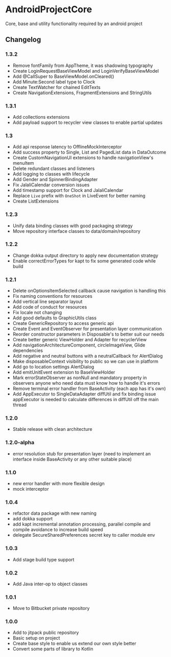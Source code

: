 # AndroidProjectCore

Core, base and utility functionality required by an android project

## Changelog
### 1.3.2
- Remove fontFamily from AppTheme, it was shadowing typography
- Create LoginRequestBaseViewModel and LoginVerifyBaseViewModel
- Add @CallSuper to BaseViewModel.onCleared()
- Add Minute:Second label type to Clock
- Create TextWatcher for chained EditTexts
- Create NavigationExtensions, FragmentExtensions and StringUtils

### 1.3.1
- Add collections extensions
- Add payload support to recycler view classes to enable partial updates

### 1.3
- Add api response latency to OfflineMockInterceptor
- Add success property to Single, List and PagedList data in DataOutcome
- Create CustomNavigationUI extensions to handle navigationView's menuItem
- Delete redundant classes and listeners
- Add logging to classes with lifecycle
- Add Gender and SpinnerBindingAdapter
- Fix JalaliCalendar conversion issues
- Add timestamp support for Clock and JalaliCalendar
- Replace `Live` prefix with `OneShot` in LiveEvent for better naming
- Create ListExtensions

### 1.2.3
- Unify data binding classes with good packaging strategy
- Move repository interface classes to data/domain/repository

### 1.2.2
- Change dokka output directory to apply new documentation strategy
- Enable correctErrorTypes for kapt to fix some generated code while build

### 1.2.1
- Delete onOptionsItemSelected callback cause navigation is handling this
- Fix naming conventions for resources
- Add vertical line separator layout
- Add code of conduct for resources
- Fix locale not changing
- Add good defaults to GraphicUtils class
- Create GenericRepository to access generic api
- Create Event and EventObserver for presentation layer communication
- Reorder constructor parameters in Disposable's to better suit our needs
- Create better generic ViewHolder and Adapter for recyclerView
- Add navigationArchitectureComponent, circleImageView, Glide dependencies
- Add negative and neutral buttons with a neutralCallback for AlertDialog
- Make disposableContext visibility to public so we can use in platform
- Add go to location settings AlertDialog
- Add emitUnitEvent extension to BaseViewHolder
- Mark errorStateObserver as nonNull and mandatory property in observers
   anyone who need data must know how to handle it's errors
- Remove terminal error handler from BaseActivity (each app has it's own)
- Add AppExecutor to SingleDataAdapter diffUtil and fix binding issue
   appExecutor is needed to calculate differences in diffUtil off the main thread

### 1.2.0
- Stable release with clean architecture

### 1.2.0-alpha
- error resolution stub for presentation layer (need to implement an interface inside BaseActivity or any other suitable place)

### 1.1.0
- new error handler with more flexible design
- mock interceptor

### 1.0.4
- refactor data package with new naming
- add dokka support
- add kapt incremental annotation processing, parallel compile and compile avoidance to increase build speed
- delegate SecureSharedPreferences secret key to caller module env

### 1.0.3
- Add stage build type support

### 1.0.2
- Add Java inter-op to object classes

### 1.0.1
- Move to Bitbucket private repository

### 1.0.0
- Add to jitpack public repository
- Basic setup on project
- Create base style to enable us extend our own style better
- Convert some parts of library to Kotlin
